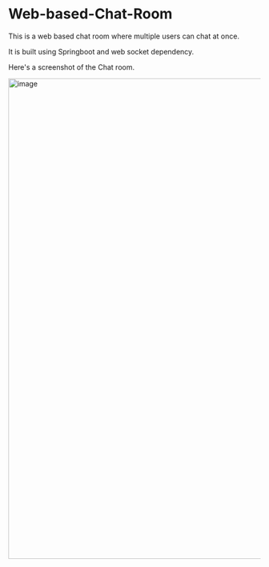 # Web-based-Chat-Room

This is a web based chat room where multiple users can chat at once.

It is built using Springboot and web socket dependency.

Here's a screenshot of the Chat room.

<img width="960" alt="image" src="https://user-images.githubusercontent.com/89792358/172883805-c636c176-f072-48ae-8734-f5235a6cf0d8.png">
